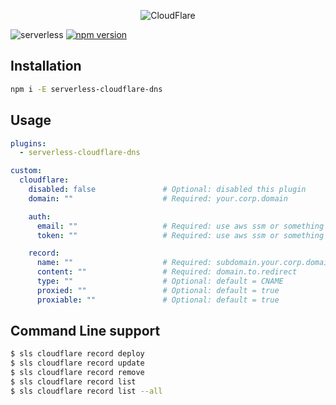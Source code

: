 <p align="center">
  <img alt="CloudFlare" src="https://user-images.githubusercontent.com/621906/78958671-2ec18c80-7abf-11ea-9893-937c2321789f.jpg">
</p>



![serverless](http://public.serverless.com/badges/v3.svg)
[![npm
version](https://badge.fury.io/js/serverless-cloudflare-dns.svg)](https://badge.fury.io/js/serverless-cloudflare-dns)




## Installation
```bash
npm i -E serverless-cloudflare-dns
```

## Usage

```yaml
plugins:
  - serverless-cloudflare-dns

custom:
  cloudflare:
    disabled: false               # Optional: disabled this plugin
    domain: ""                    # Required: your.corp.domain

    auth:
      email: ""                   # Required: use aws ssm or something like that
      token: ""                   # Required: use aws ssm or something like that

    record:
      name: ""                    # Required: subdomain.your.corp.domain
      content: ""                 # Required: domain.to.redirect
      type: ""                    # Optional: default = CNAME
      proxied: ""                 # Optional: default = true
      proxiable: ""               # Optional: default = true
```


## Command Line support
```bash
$ sls cloudflare record deploy
$ sls cloudflare record update
$ sls cloudflare record remove
$ sls cloudflare record list
$ sls cloudflare record list --all
```
